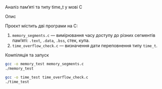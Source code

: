  Аналіз пам’яті та типу time_t у мові C

Опис

Проєкт містить дві програми на C:
1. `memory_segments.c` — вимірювання часу доступу до різних сегментів пам’яті: `.text`, `.data`, `.bss`, стек, купа.
2. `time_overflow_check.c` — визначення дати переповнення типу `time_t`.

 Компіляція та запуск

```bash
gcc -o memory_test memory_segments.c
./memory_test

gcc -o time_test time_overflow_check.c
./time_test
